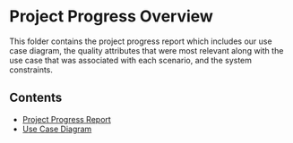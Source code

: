 # Project Progress Overview

This folder contains the project progress report which includes our use case diagram, the quality attributes that were most relevant along with the use case that was associated with each scenario, and the system constraints.

## Contents

* [Project Progress Report](https://github.com/nivethagnan/SOFE3650U-Final-Project/blob/main/Project%20Progress/Project%20Progress%20Report)
* [Use Case Diagram](https://github.com/nivethagnan/SOFE3650U-Final-Project/blob/main/Project%20Progress/smartshop%20use%20case.png)
